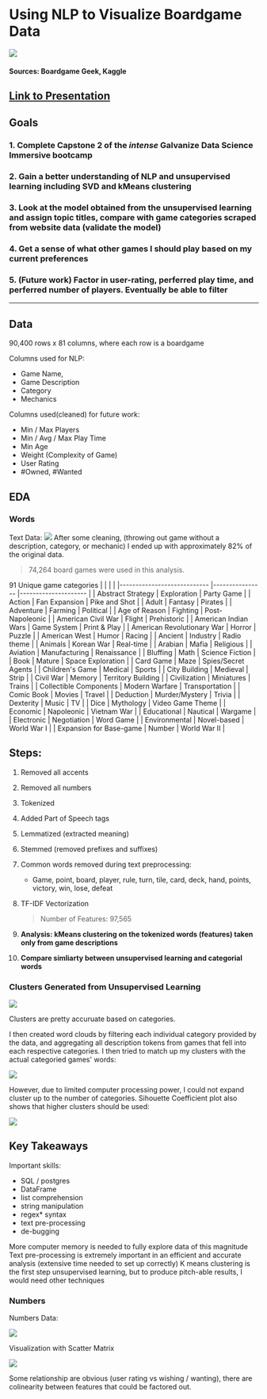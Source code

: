 # Using NLP to Visualize Boardgame Data
<img src='img/title.png'>

#### Sources: Boardgame Geek, Kaggle
  
<a href src='https://docs.google.com/presentation/d/1R9CXUHmiZFaTbLBjx4OSr5cFS4R2bOBl8BYCSvYybeg'>Link to Presentation</a>
--- 
## Goals  

### 1. Complete Capstone 2 of the *intense* Galvanize Data Science Immersive bootcamp
### 2. Gain a better understanding of NLP and unsupervised learning including SVD and kMeans clustering
### 3. Look at the model obtained from the unsupervised learning and assign topic titles, compare with game categories scraped from website data (validate the model)
### 4. Get a sense of what other games I should play based on my current preferences
### 5. (Future work) Factor in user-rating, perferred play time, and perferred number of players. Eventually be able to filter

---
<!-- I was one of those people who thought *Monopoly* and *LIFE* when friends mention "boardgame night." But actually, there are *a lot* of boardgames out there. Boardgame Geek alone has over 80k in their database. And they don't even have Monoploy listed as one of them. I have only tried a couple outside of the normall family game night, including Catan, Betrayal, CodeNames.   
How does one pick what else to try? These games aren't cheap. And rightly so: it's a form of art. A good game has meticuluous designed mechanics, intricately illustrated art, and thoughtfully created pieces.  

  Thus is the motivation for the topic of this project. Using what I know I love, I'd like to predict a game I've yet to play but would enjoy. Sure, I can just go to Boardgame Geek to see the recommended games, but the Data Scientist says "where's the fun in that?!" -->
## Data
90,400 rows x 81 columns, where each row is a boardgame

Columns used for NLP: 
* Game Name, 
* Game Description
* Category
* Mechanics
  
Columns used(cleaned) for future work:
* Min / Max Players
* Min / Avg / Max Play Time
* Min Age
* Weight (Complexity of Game)
* User Rating
* #Owned, #Wanted
## EDA

### Words

Text Data:
<img src='img/worddf.png'>
After some cleaning, (throwing out game without a description, category, or mechanic) I ended up with approximately 82% of the original data.   
> 74,264 board games were used in this analysis.

91 Unique game categories
|                            	|                	|                     	|
|----------------------------	|----------------	|---------------------	|
| Abstract Strategy          	| Exploration    	| Party Game          	|
| Action                     	| Fan Expansion  	| Pike and Shot       	|
| Adult                      	| Fantasy        	| Pirates             	|
| Adventure                  	| Farming        	| Political           	|
| Age of Reason              	| Fighting       	| Post-Napoleonic     	|
| American Civil War         	| Flight         	| Prehistoric         	|
| American Indian Wars       	| Game System    	| Print & Play        	|
| American Revolutionary War 	| Horror         	| Puzzle              	|
| American West              	| Humor          	| Racing              	|
| Ancient                    	| Industry       	| Radio theme         	|
| Animals                    	| Korean War     	| Real-time           	|
| Arabian                    	| Mafia          	| Religious           	|
| Aviation                   	| Manufacturing  	| Renaissance         	|
| Bluffing                   	| Math           	| Science Fiction     	|
| Book                       	| Mature         	| Space Exploration   	|
| Card Game                  	| Maze           	| Spies/Secret Agents 	|
| Children's Game            	| Medical        	| Sports              	|
| City Building              	| Medieval       	| Strip               	|
| Civil War                  	| Memory         	| Territory Building  	|
| Civilization               	| Miniatures     	| Trains              	|
| Collectible Components     	| Modern Warfare 	| Transportation      	|
| Comic Book                 	| Movies         	| Travel              	|
| Deduction                  	| Murder/Mystery 	| Trivia              	|
| Dexterity                  	| Music          	| TV                  	|
| Dice                       	| Mythology      	| Video Game Theme    	|
| Economic                   	| Napoleonic     	| Vietnam War         	|
| Educational                	| Nautical       	| Wargame             	|
| Electronic                 	| Negotiation    	| Word Game           	|
| Environmental              	| Novel-based    	| World War I         	|
| Expansion for Base-game    	| Number         	| World War II        	|

## Steps: 
1. Removed all accents
2. Removed all numbers
3. Tokenized
4. Added Part of Speech tags
5. Lemmatized (extracted meaning)
6. Stemmed (removed prefixes and suffixes)
7. Common words removed during text preprocessing:
    * Game, point, board, player, rule, turn, tile, card, deck, hand, points, victory, win, lose, defeat
8. TF-IDF Vectorization
      > Number of Features: 97,565
  
9.  **Analysis: kMeans clustering on the tokenized words (features) taken only from game descriptions**   

10.  **Compare simliarty between unsupervised learning and categorial words**

### Clusters Generated from Unsupervised Learning
<img src='img/clustered.png'>

Clusters are pretty accuruate based on categories.

I then created word clouds by filtering each individual category provided by the data, and aggregating all description tokens from games that fell into each respective categories. I then tried to match up my clusters with the actual categoried games' words:

<img src='img/cats.png'>

   
However, due to limited computer processing power, I could not expand cluster up to the number of categories. Sihouette Coefficient plot also shows that higher clusters should be used:

<img src='img/sil.png'>

## Key Takeaways

Important skills:
* SQL / postgres
* DataFrame 
* list comprehension
* string manipulation
* regex* syntax
* text pre-processing
* de-bugging

More computer memory is needed to fully explore data of this magnitude
Text pre-processing is extremely important in an efficient and accurate analysis (extensive time needed to set up correctly)
K means clustering is the first step unsupervised learning, but to produce pitch-able results, I would need other techniques

### Numbers
Numbers Data:  

<img src='img/numdf.png'>

Visualization with Scatter Matrix  

<img src='img/scatter.png'> 

Some relationship are obvious (user rating vs wishing / wanting), there are colinearity between features that could be factored out.